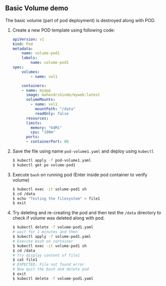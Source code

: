 ## Basic Volume demo

The basic volume (part of pod deployment) is destroyed along with POD.

1.  Create a new POD template using following code:

    ```yaml
    apiVersion: v1
    kind: Pod
    metadata:
        name: volume-pod1
        labels:
            name: volume-pod1
    spec:
        volumes:
            - name: vol1

        containers:
        - name: myapp
          image: mahendrshinde/myweb:latest
          volumeMounts:
            - name: vol1
              mountPath: "/data"
              readOnly: false
          resources:
          limits:
            memory: "64Mi"
            cpu: "100m"
          ports:
          - containerPort: 80
    ```

2.  Save the file using name `pod-volume1.yaml` and deploy using `kubectl`

    ```bash
    $ kubectl apply -f pod-volume1.yaml
    $ kubectl get po volume-pod1
    ```

3.  Execute `bash` on running pod (Enter inside pod container to verify volume)

    ```bash
    $ kubectl exec -it volume-pod1 sh
    $ cd /data
    $ echo "Testing the filesystem" > file1
    $ exit
    ```

4.  Try deleting and re-creating the pod and then test the `/data` directory to check if volume was deleted along with pod.

    ```bash
    $ kubectl delete -f volume-pod1.yaml
    # wait for 1 minutes and then
    $ kubectl apply -f volume-pod1.yaml
    # Execute bash on container 
    $ kubectl exec -it volume-pod1 sh
    $ cd /data
    # Try display content of file1
    $ cat file1
    # EXPECTED: File not found error
    # Now quit the bash and delete pod
    $ exit
    $ kubectl delete -f volume-pod1.yaml
    ```